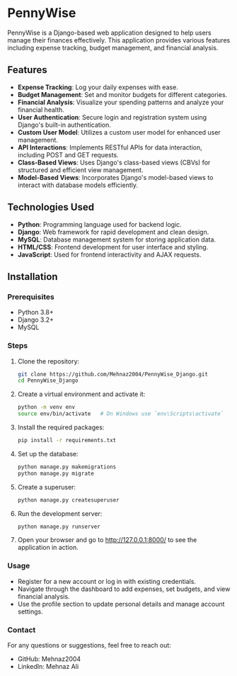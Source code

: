 # PennyWise

PennyWise is a Django-based web application designed to help users manage their finances effectively. This application provides various features including expense tracking, budget management, and financial analysis.

## Features

- **Expense Tracking**: Log your daily expenses with ease.
- **Budget Management**: Set and monitor budgets for different categories.
- **Financial Analysis**: Visualize your spending patterns and analyze your financial health.
- **User Authentication**: Secure login and registration system using Django's built-in authentication.
- **Custom User Model**: Utilizes a custom user model for enhanced user management.
- **API Interactions**: Implements RESTful APIs for data interaction, including POST and GET requests.
- **Class-Based Views**: Uses Django's class-based views (CBVs) for structured and efficient view management.
- **Model-Based Views**: Incorporates Django's model-based views to interact with database models efficiently.

## Technologies Used

- **Python**: Programming language used for backend logic.
- **Django**: Web framework for rapid development and clean design.
- **MySQL**: Database management system for storing application data.
- **HTML/CSS**: Frontend development for user interface and styling.
- **JavaScript**: Used for frontend interactivity and AJAX requests.

## Installation

### Prerequisites

- Python 3.8+
- Django 3.2+
- MySQL

### Steps

1. Clone the repository:
   ```bash
   git clone https://github.com/Mehnaz2004/PennyWise_Django.git
   cd PennyWise_Django

2. Create a virtual environment and activate it:
   ```bash
   python -m venv env
   source env/bin/activate   # On Windows use `env\Scripts\activate`

   
3. Install the required packages:
   ```bash
   pip install -r requirements.txt

4. Set up the database:
   ```bash
   python manage.py makemigrations
   python manage.py migrate
   
5. Create a superuser:
    ```bash
    python manage.py createsuperuser

6. Run the development server:
    ```bash
    python manage.py runserver

7. Open your browser and go to http://127.0.0.1:8000/ to see the application in action.

### Usage

- Register for a new account or log in with existing credentials.
- Navigate through the dashboard to add expenses, set budgets, and view financial analysis.
- Use the profile section to update personal details and manage account settings.

### Contact

For any questions or suggestions, feel free to reach out:

- GitHub: Mehnaz2004
- LinkedIn: Mehnaz Ali
